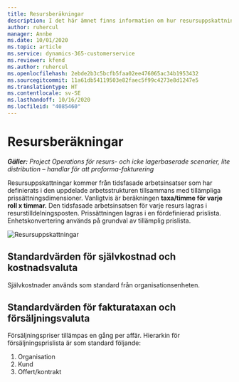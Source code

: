 ```yaml
---
title: Resursberäkningar
description: I det här ämnet finns information om hur resursuppskattningar beräknas i Project Operations.
author: ruhercul
manager: Annbe
ms.date: 10/01/2020
ms.topic: article
ms.service: dynamics-365-customerservice
ms.reviewer: kfend
ms.author: ruhercul
ms.openlocfilehash: 2ebde2b3c5bcfb5faa02ee476065ac34b1953432
ms.sourcegitcommit: 11a61db54119503e82faec5f99c4273e8d1247e5
ms.translationtype: HT
ms.contentlocale: sv-SE
ms.lasthandoff: 10/16/2020
ms.locfileid: "4085460"
---
```

# <a name="resource-estimates"></a>Resursberäkningar

_**Gäller:** Project Operations för resurs- och icke lagerbaserade scenarier, lite distribution – handlar för att proforma-fakturering_

Resursuppskattningar kommer från tidsfasade arbetsinsatser som har definierats i den uppdelade arbetsstrukturen tillsammans med tillämpliga prissättningsdimensioner. Vanligtvis är beräkningen **taxa/timme för varje roll x timmar.** Den tidsfasade arbetsinsatsen för varje resurs lagras i resurstilldelningsposten. Prissättningen lagras i en fördefinierad prislista. Enhetskonvertering används på grundval av tillämplig prislista.

![Resursuppskattningar](./media/navigation12.png)

## <a name="default-cost-price-and-cost-currency"></a>Standardvärden för självkostnad och kostnadsvaluta

Självkostnader används som standard från organisationsenheten.

## <a name="default-bill-rate-and-sales-currency"></a>Standardvärden för fakturataxan och försäljningsvaluta

Försäljningspriser tillämpas en gång per affär. Hierarkin för försäljningsprislista är som standard följande:

1. Organisation
2. Kund
3. Offert/kontrakt
